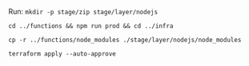 Run:
`mkdir -p stage/zip stage/layer/nodejs`

`cd ../functions && npm run prod && cd ../infra`

`cp -r ../functions/node_modules ./stage/layer/nodejs/node_modules`

`terraform apply --auto-approve`